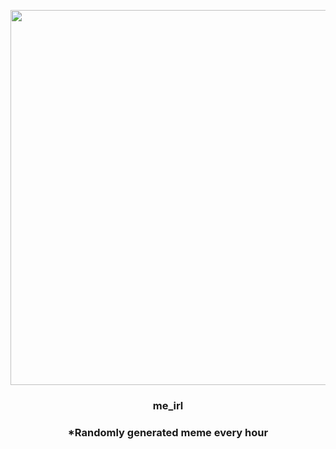 <p align="center">
        <img src="https://i.redd.it/xkdxibw29t891.png" width="600" height="600">
        </p>
        <h3 align="center">me_irl</h3>
        <h3 align="center">*Randomly generated meme every hour</h3>
    